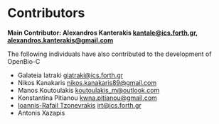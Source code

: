 # Contributors

**Main Contributor: Alexandros Kanterakis <kantale@ics.forth.gr>, <alexandros.kanterakis@gmail.com>**

The following individuals have also contributed to the development of OpenBio-C

* Galateia Iatraki <giatraki@ics.forth.gr>
* Nikos Kanakaris <nikos.kanakaris89@gmail.com>
* Manos Koutoulakis <koutoulakis_m@outlook.com>
* Konstantina Pitianou <kwna.pitianou@gmail.com>
* [Ioannis-Rafail Tzonevrakis](https://github.com/irtzonevrakis) <irt@ics.forth.gr>
* Antonis Xazapis 






